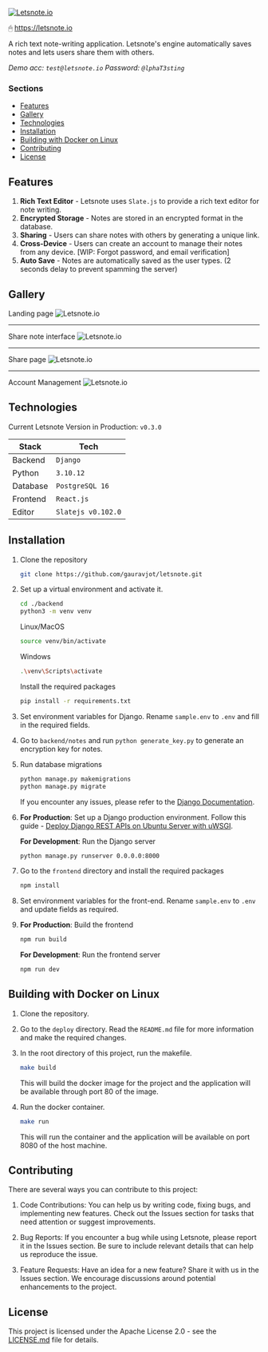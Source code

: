 [![Letsnote.io](press/logo/logo_simple.png)](https://letsnote.io)

🖱 <https://letsnote.io>

A rich text note-writing application. Letsnote's engine automatically saves notes and lets users share them with others.

_Demo acc: `test@letsnote.io`
Password: `@lphaT3sting`_

### Sections

-   [Features](#features)
-   [Gallery](#gallery)
-   [Technologies](#technologies)
-   [Installation](#installation)
-   [Building with Docker on Linux](#building-with-docker-on-linux)
-   [Contributing](#contributing)
-   [License](#license)

## Features

1. **Rich Text Editor** - Letsnote uses `Slate.js` to provide a rich text editor for note writing.
2. **Encrypted Storage** - Notes are stored in an encrypted format in the database.
3. **Sharing** - Users can share notes with others by generating a unique link.
4. **Cross-Device** - Users can create an account to manage their notes from any device. [WIP: Forgot password, and email verification]
5. **Auto Save** - Notes are automatically saved as the user types. (2 seconds delay to prevent spamming the server)

## Gallery

Landing page
![Letsnote.io](press/screenshots/shot_1.webp)

---

Share note interface
![Letsnote.io](press/screenshots/shot_3.webp)

---

Share page
![Letsnote.io](press/screenshots/shot_4.webp)

---

Account Management
![Letsnote.io](press/screenshots/shot_2.webp)

## Technologies

Current Letsnote Version in Production: `v0.3.0`

| Stack    | Tech               |
| -------- | ------------------ |
| Backend  | `Django`           |
| Python   | `3.10.12`          |
| Database | `PostgreSQL 16`    |
| Frontend | `React.js`         |
| Editor   | `Slatejs v0.102.0` |

## Installation

1. Clone the repository

    ```bash
    git clone https://github.com/gauravjot/letsnote.git
    ```

2. Set up a virtual environment and activate it.

    ```bash
    cd ./backend
    python3 -m venv venv
    ```

    Linux/MacOS

    ```bash
    source venv/bin/activate
    ```

    Windows

    ```bash
    .\venv\Scripts\activate
    ```

    Install the required packages

    ```bash
    pip install -r requirements.txt
    ```

3. Set environment variables for Django. Rename `sample.env` to `.env` and fill in the required fields.
4. Go to `backend/notes` and run `python generate_key.py` to generate an encryption key for notes.
5. Run database migrations

    ```bash
    python manage.py makemigrations
    python manage.py migrate
    ```

    If you encounter any issues, please refer to the [Django Documentation](https://docs.djangoproject.com/en/3.2/topics/migrations/).

6. **For Production**: Set up a Django production environment. Follow this guide - [Deploy Django REST APIs on Ubuntu Server with uWSGI](https://gauravjot.com/blog/deploy_django_api_with_uwsgi_on_ubuntu).

    **For Development**: Run the Django server

    ```bash
    python manage.py runserver 0.0.0.0:8000
    ```

7. Go to the `frontend` directory and install the required packages

    ```bash
    npm install
    ```

8. Set environment variables for the front-end. Rename `sample.env` to `.env` and update fields as required.
9. **For Production**: Build the frontend

    ```bash
    npm run build
    ```

    **For Development**: Run the frontend server

    ```bash
    npm run dev
    ```

## Building with Docker on Linux

1. Clone the repository.
2. Go to the `deploy` directory. Read the `README.md` file for more information and make the required changes.
3. In the root directory of this project, run the makefile.

    ```bash
    make build
    ```

    This will build the docker image for the project and the application will be available through port 80 of the image.

4. Run the docker container.

    ```bash
    make run
    ```

    This will run the container and the application will be available on port 8080 of the host machine.

## Contributing

There are several ways you can contribute to this project:

1. Code Contributions: You can help us by writing code, fixing bugs, and implementing new features. Check out the Issues section for tasks that need attention or suggest improvements.

2. Bug Reports: If you encounter a bug while using Letsnote, please report it in the Issues section. Be sure to include relevant details that can help us reproduce the issue.

3. Feature Requests: Have an idea for a new feature? Share it with us in the Issues section. We encourage discussions around potential enhancements to the project.

## License

This project is licensed under the Apache License 2.0 - see the [LICENSE.md](LICENSE.md) file for details.
